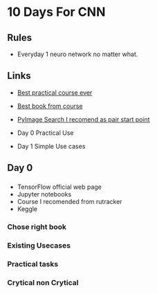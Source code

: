 # 10 Days For CNN

## Rules 

- Everyday 1 neuro network no matter what.

## Links

- [Best practical course ever](https://rutracker.org/forum/viewtopic.php?t=5872308)
- [Best book from course](https://nnmclub.to/forum/viewtopic.php?t=1476203)
- [PyImage Search I recomend as pair start point](https://www.pyimagesearch.com/)



- Day 0 Practical Use
- Day 1 Simple Use cases


## Day 0 

###  

- TensorFlow official web page
- Jupyter notebooks
- Course I recomended from rutracker
- Keggle



### Chose right book

### Existing Usecases

### Practical tasks

### Crytical non Crytical
